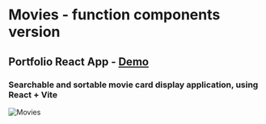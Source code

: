 # Movies - function components version

## Portfolio React App - [Demo](https://mve-react-shop-red.vercel.app/)

### Searchable and sortable movie card display application, using React + Vite

![Movies](screenshot/movies.png 'Movies')
